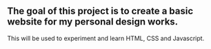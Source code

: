 The goal of this project is to create a basic website for my personal design works. 
-
This will be used to experiment and learn HTML, CSS and Javascript.
